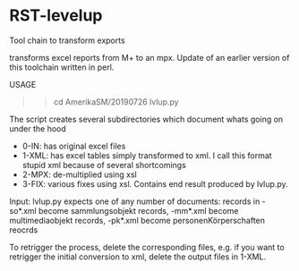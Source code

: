 # RST-levelup
Tool chain to transform exports

transforms excel reports from M+ to an mpx. Update of an earlier version of this toolchain written in perl.

USAGE
>>cd AmerikaSM/20190726
>>lvlup.py

The script creates several subdirectories which document whats going on under the hood

- 0-IN: has original excel files
- 1-XML: has excel tables simply transformed to xml. I call this format stupid xml because of several shortcomings
- 2-MPX: de-multiplied using xsl 
- 3-FIX: various fixes using xsl. Contains end result produced by lvlup.py. 

Input: lvlup.py expects one of any number of documents: records in 
-so*.xml become sammlungsobjekt records,
-mm*.xml become multimediaobjekt records, 
-pk*.xml become personenKörperschaften reocrds

To retrigger the process, delete the corresponding files, e.g. if you want to retrigger the initial conversion to xml,
delete the output files in 1-XML.

